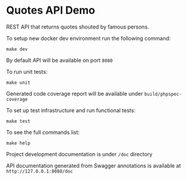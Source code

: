 # Quotes API Demo

REST API that returns quotes shouted by famous persons.

To setup new docker dev environment run the following command:
```
make dev
```
By default API will be available on port `8080`

To run unit tests:
```
make unit
```
Generated code coverage report will be available under `build/phpspec-coverage`

To set up test infrastructure and run functional tests:
```
make test
```

To see the full commands list:
```
make help
```

Project development documentation is under `/doc` directory

API documentation generated from Swagger annotations is available at `http://127.0.0.1:8080/doc`
